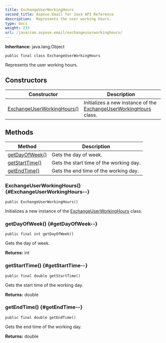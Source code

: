```yaml
---
title: ExchangeUserWorkingHours
second_title: Aspose.Email for Java API Reference
description:  Represents the user working hours.
type: docs
weight: 233
url: /java/com.aspose.email/exchangeuserworkinghours/
---
```

**Inheritance:**
java.lang.Object
```
public final class ExchangeUserWorkingHours
```

Represents the user working hours.
## Constructors

| Constructor | Description |
| --- | --- |
| [ExchangeUserWorkingHours()](#ExchangeUserWorkingHours--) | Initializes a new instance of the [ExchangeUserWorkingHours](../../com.aspose.email/exchangeuserworkinghours) class. |
## Methods

| Method | Description |
| --- | --- |
| [getDayOfWeek()](#getDayOfWeek--) | Gets the day of week. |
| [getStartTime()](#getStartTime--) | Gets the start time of the working day. |
| [getEndTime()](#getEndTime--) | Gets the end time of the working day. |
### ExchangeUserWorkingHours() {#ExchangeUserWorkingHours--}
```
public ExchangeUserWorkingHours()
```


Initializes a new instance of the [ExchangeUserWorkingHours](../../com.aspose.email/exchangeuserworkinghours) class.

### getDayOfWeek() {#getDayOfWeek--}
```
public final int getDayOfWeek()
```


Gets the day of week.

**Returns:**
int
### getStartTime() {#getStartTime--}
```
public final double getStartTime()
```


Gets the start time of the working day.

**Returns:**
double
### getEndTime() {#getEndTime--}
```
public final double getEndTime()
```


Gets the end time of the working day.

**Returns:**
double
